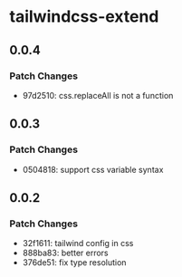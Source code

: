 # tailwindcss-extend

## 0.0.4

### Patch Changes

-   97d2510: css.replaceAll is not a function

## 0.0.3

### Patch Changes

-   0504818: support css variable syntax

## 0.0.2

### Patch Changes

-   32f1611: tailwind config in css
-   888ba83: better errors
-   376de51: fix type resolution
